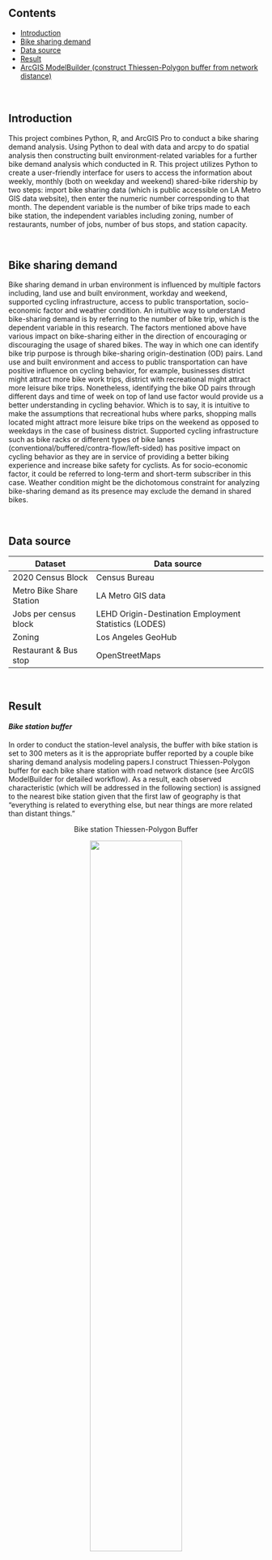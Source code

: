 ## Contents
- [Introduction](#Introduction)<br>
- [Bike sharing demand](#Bike-sharing-demand)<br>
- [Data source](#Data-source)<br>
- [Result](#Result)<br>
- [ArcGIS ModelBuilder (construct Thiessen-Polygon buffer from network distance)](#ArcGIS-ModelBuilder_constructing-Thiessen-Polygon-buffer-from-network-distance)
<br><br><br>


## Introduction
This project combines Python, R, and ArcGIS Pro to conduct a bike sharing demand analysis. Using Python to deal with data and arcpy to do spatial analysis then constructing built environment-related variables for a further bike demand analysis which conducted in R. This project utilizes Python to create a user-friendly interface for users to access the information about weekly, monthly (both on weekday and weekend) shared-bike ridership by two steps: import bike sharing data (which is public accessible on LA Metro GIS data website), then enter the numeric number corresponding to that month. The dependent variable is the number of bike trips made to each bike station, the independent variables including zoning, number of restaurants, number of jobs, number of bus stops, and station capacity.

<br>

## Bike sharing demand
Bike sharing demand in urban environment is influenced by multiple factors including, land use and built environment, workday and weekend, supported cycling infrastructure, access to public transportation, socio-economic factor and weather condition. An intuitive way to understand bike-sharing demand is by referring to the number of bike trip, which is the dependent variable in this research. The factors mentioned above have various impact on bike-sharing either in the direction of encouraging or discouraging the usage of shared bikes. The way in which one can identify bike trip purpose is through bike-sharing origin-destination (OD) pairs. Land use and built environment and access to public transportation can have positive influence on cycling behavior, for example, businesses district might attract more bike work trips, district with recreational might attract more leisure bike trips. Nonetheless, identifying the bike OD pairs through different days and time of week on top of land use factor would provide us a better understanding in cycling behavior. Which is to say, it is intuitive to make the assumptions that recreational hubs where parks, shopping malls located might attract more leisure bike trips on the weekend as opposed to weekdays in the case of business district. Supported cycling infrastructure such as bike racks or different types of bike lanes (conventional/buffered/contra-flow/left-sided) has positive impact on cycling behavior as they are in service of providing a better biking experience and increase bike safety for cyclists. As for socio-economic factor, it could be referred to long-term and short-term subscriber in this case. Weather condition might be the dichotomous constraint for analyzing bike-sharing demand as its presence may exclude the demand in shared bikes.

<br>

## Data source

| **Dataset** | **Data source** |
|---|---|
| 2020 Census Block | Census Bureau |
| Metro Bike Share Station | LA Metro GIS data |
| Jobs per census block | LEHD Origin-Destination Employment Statistics (LODES) |
| Zoning | Los Angeles GeoHub |
| Restaurant & Bus stop | OpenStreetMaps |

<br>

## Result
#### _Bike station buffer_
In order to conduct the station-level analysis, the buffer with bike station is set to 300 meters as it is the appropriate buffer reported by a couple bike sharing demand analysis modeling papers.I construct Thiessen-Polygon buffer for each bike share station with road network distance (see ArcGIS ModelBuilder for detailed workflow). As a result, each observed characteristic (which will be addressed in the following section) is assigned to the nearest bike station given that the first law of geography is that “everything is related to everything else, but near things are more related than distant things.”

<p align="center">Bike station Thiessen-Polygon Buffer</p>
<p align="center">
  <img width="60%" height="60%" src="../images/LA Metro/ZoomIn.png">
</p>

<br><br>

|Bike stations in West LA | Bike stations in Downtown LA|
|:-:|:-:|
|<img src="../images/LA Metro/WestLA.png" width="130%">|<img src="../images/LA Metro/DTLA.png" width="130%" >

<br><br>
#### _Bus stops_
It's expected to see more bus stops in Downtown Los Angeles area given that it is one of the most concentrated employment centers in the city of LA.

<p align="center"> Bus stops within 300m of bike stations</p>
<p align="center">
  <img width="75%" height="75%" src="../images/LA Metro/Bus stop.png">
</p>
<br><br>

#### _Restaurants_
It should be noted that the cluster in West Hollywood area seems to have higher number of restaurants around bike station compared with other clusters. A possible explanation is that there are various touristy spots such as Dolby Theatre, Hollywood Walk of Fame, The Hollywood museum and other popular tourist destinations on Hollywood Boulevard.
<p align="center"> Restaurants within 300m of bike stations</p>
<p align="center">
  <img width="75%" height="75%" src="../images/LA Metro/Restaurant.png">
</p>
<br><br>

#### _Jobs_
As for the number of job counts, the workplace job counts data LEHD Origin-Destination Employment Statistics (LODES) is accessed from Census Bureau at census block level. The number of jobs within 300m buffer of bike station were assigned to each bike station for further analysis. In order to do so, centroid of each census block was calculated, each centroid comes with the number of jobs in the census block. Next, centroids were assigned to the nearest bike station. As shown in Figure 3, the number of jobs is higher for the cluster on the right-hand side, which is downtown Los Angeles. This is reasonable given that city center is usually the employment center. However, there is a noticeable buffer with higher number of jobs alone on the west of Beverly Hills, the reason for the higher number of job counts might be it located at Westwood Village. Westwood Village is a lively place bordering the UCLA campus with chain boutiques, movie theatres, restaurants and casual eateries.

<p align="center"> Jobs within 300m of bike stations</p>
<p align="center">
  <img width="75%" height="75%" src="../images/LA Metro/Job.png">
</p>
<br><br>

#### _Bike trips_
As it shown in Figure 4, bike stations in downtown Los Angeles has the higher number of bike trips. However, a couple stations along the coast have noticeable higher inbound bike trips. By comparing figure 3 with figure 4 with initial observation, we can suspect that the number of bike trips might have relationship with the number of jobs at this stage.
<br><br>
#### _Bike trips by weekdays and weekends_
Weekday bike trips share had gone from multimodal distribution to unimodal distribution from 2016 to 2023. The following series of graphs provide the comparison for the bike trip distribution in the Quarter 3 (July to September) of the year from 2016 to 2023. The first graph in the series is being enlarged for legibility.

<br>

|2016|2017|
|:-:|:-:|
|<img src="../images/LA Metro/2016-q3.png" width="90%">)|<img src="../images/LA Metro/2017-q3.png" width="90%">|

|2018|2019|
|:-:|:-:|
|<img src="../images/LA Metro/2018-q3.png" width="90%">)|<img src="../images/LA Metro/2019-q3.png" width="90%">|

|2020|2021|
|:-:|:-:|
|<img src="../images/LA Metro/2020-q3.png" width="90%">)|<img src="../images/LA Metro/2021-q3.png" width="90%">|

<br>
As the series of graphs show that the clear cut of the transformation from multimodal to unimodal distribution occurred during 2019 and 2020. However, the weekday bike trips share distribution are consistent during the period between 2016 and 2019, and the period between 2020 and 2023, respectively, even number of bike trips changed intensely during within two periods. This suggests that bike users from the same or different population might have same demand for shared-bike across the time of day.
<br><br>
<p align="center">Metro bike trips demand (January - March) by years</p>
<p align="center">
  <img width="60%" height="60%" src="../images/LA Metro/Metro bike trips demand (January - March) by years.png" width="80%">
</p>

<br>

Besides, there are some possible explanations for the transformation. The first explanation is that the COVID-19 pandemic has dramatically changed bike users’ travel behavior as in home-based telecommuting has been widely adopted since the outset of the pandemic, suggesting that the pandemic caused a shift in bike sharing demand equally on the bike user population. The second explanation for the transformation from multimodal to unimodal distribution might reflect the fact that dataset sampled from different observed groups. In order to test the idea, datasets of 2019 and 2022 are being compared. First, they are two groups before and after the pandemic, respectively. Second, the difference of bike trips between them are quite close, the number of bike trips are 92,124 and 85,171 for 2019 and 2022, respectively. The reason for not picking the 2016 and 2021 pair is that 2021 is the year just after the pandemic, the bike trips just started to bounce back, as a result, it might not be representative at large. The comparison of the pair 2019-2022 is provided as follows. In 2019, the demand started to increase sharply at 5am and first peaked at the 8-9am time window. The bike demand peaked at morning rush hours, suggesting that bike trips might made by workers, together with the second peak at 5pm, corresponding to morning and afternoon rush hours. As for 2022, bike demand was still started to increase at 5am but grows relatively smoothly, meaning that bike demand has shifted towards later part of the day, which can be identified visually readily.
<br>
<p align="center">Comparison of Bike Trip Demand Between 2019 and 2022</p>
<p align="center">
  <img width="60%" height="60%" src="../images/LA Metro/Weekday bike trips share (January - March).png" width="80%">
</p>


#### _Regression analysis_
I first use ANOVA to test whether zoning type has an effect on the number of ridership through the R command:
<br>
`summary(aov(in_flow ~ ZONE_SMRY, data = df))`<br>
`zoneeffect_ <- aov(in_flow ~ ZONE_SMRY, data = df)`<br>
`tukey.test <- TukeyHSD(zoneeffect_); tukey.test`<br>

The result shows that zoning type does have an effect on ridership, however, it doesn’t tell us which type of land use has a statistically significant effect on ridership, so I further conduct tukey test which puts any two given types of land use and see if they are statistically significant different from each other. The tukey test result shows that ‘Open Space’ type of land use has a statistically significant effect on ridership. As a result, it is reasonable to include ‘Open Space’ as one of the independent variables by constructing it as a dummy variable in the linear regression model.

<br>

|  | Degrees of freedom | Sum of Squares | Mean of Squares | F value | Pr(>F) |
|---|---|---|---|---|---|
| ZONE_SMRY | 6 | 3556639 | 592773 | 11.57 | 3.04e-11 *** |
| Residuals | 219 | 11219878 | 51232 |  |  |

<br>

The regression output for bike sharing demand analysis is as follows:

| Coefficients: |  |  |  |  |  |
|---|---|---|---|---|---|
|  | Estimate | Standardized Coeff. | Std. Error | t value | Pr(>\|t\|) |
| (Intercept) | -41.93067 | NA | 36.35960 | -1.153 | 0.250 |
| Job | 0.30164 | 0.07712 | 0.22195 | 1.359 | 0.176 |
| Bus_stop | -2.64629 | -0.08522 | 1.83100 | -1.445 | 0.150 |
| Restaurant | 2.54673 | 0.09241 | 1.62139 | 1.571 | 0.118 |
| Open_space | 1392.40932 | 0.52532 | 145.53089 | 9.568 | < 2e-16 *** |
| Bike_station_capacity | 11.57821 | 0.28505 | 2.26185 | 5.119 | 6.83e-07 *** |

<br>

Only two of the independent variables are statistically significant in the model, meaning that they are the variables that have a relationship with the dependent variable at 0.05 significance level. For open space variable, the positive sign of its estimated coefficient is positive as expected, given that the proximity to open space encourage people to take leisure bike trip on-site, including community parks or regional parks. This variable implies that if the closest land use of a given bike-shared station is open space, the number of bike trips would be expected to be 1392 more than its counterpart. In addition, there are only 12 out of 226 bike stations that its closest land use type is open space. This might imply that people may usually take leisure bike trip. For station capacity, the positive sign of its estimated coefficient is expected, given that bike users cannot make trips to a place if there are no bike racks. It is intuitive to think that if a bike station equipped with more bike racks, there would be more departure trips at that station. The station capacity variable indicates that an addition of one bike rack at a station, the number of departure trips would be expected to increase by 12. This suggests that a bike station would have ( 1392 + 12 – 41 ) more bike trips than a bike station that has one bike rack less and its closest land use is not open space.

<br>

As we can see from the output regarding standardized coefficient, open space variable has the largest effect on the ridership in terms of its magnitude, which followed by station capacity variable.

<br>

As for checking the highly influential observations (outliers) in the data, we can use cook’s distance to identify those data points. As the plot shown below, there are several observed data points that have a higher influential on the dependent variable compared to other data points. The number marked in red indicates the index of the data point, index of bike station in this case.

<p align="center">Cooks distance plot</p>
<p align="center">
  <img width="60%" height="60%" src="../images/LA Metro/cooks.dist.png" width="80%">
</p>

<br><br>

Outlier bike stations

  
| Index |      Station Name                     | Bike trips |
|:-----:|:-------------------------------------:|:----------:|
|  140  |   Ocean Front Walk & Navy             |   2,085    |
|   78  |        Glendon & Kinross             |    176     |
|  141  |  Ocean Front Walk & North Venice     |   1,594    |
|   54  | Dockweiler Beach at Imperial Hwy     |    775     |



<br>
The table above shows the bike stations with indices corresponding to the data points in the Cook's distance plot.<br>

The Ocean Front Walk & Navy, Ocean Front Walk & North Venice and Dockweiler Beach at Imperial Hwy stations located around Venice Beach where is the touristy spot in Santa Monica, Los Angeles. By knowing their geographic locations, it is not surprised that they have an extreme high number of departure bike trips. We can conclude that it is highly possible that these are leisure bike trips by the beach.<br>

As for the Glendon & Kinross station, it is located in West Village (a commercial dense area), which is in close proximity to the campus of the University of California, Los Angeles. Land use type for the areas marked in purple is public facility, commercial for the areas marked in orange, residential for the one marked in yellow. Given that the information about bike trips are anonymized, we cannot further conclude that these bike trips were made by student population without further information though we can highly suspect that.<br>

Given that this project uses LA Metro Bike share 2023-q3 (July-September) data on analyzing bike share demand, the highly influential data points are expected to be the ones located or near tourist spots. The high number of tourist bike trips reflect the fact that people usually make more bike trips at those tourist spots, especially in tourist season. Given the limited time and ability of the author have, this project only analyzes the bike sharing demand in the context of tourist season, meaning that more variables related to recreational index could be included in the analysis.

<br><br>

## ArcGIS ModelBuilder_constructing Thiessen Polygon buffer from network distance
### The general idea is:
First, construct buffer from points <br>
Second, create Thiessen polygon from points <br>
Third, extract Thiessen polygon line by using _Polygon to Line_ tool <br>
Fourth, use _Intersect_ tool for the results from the first and third steps. <br>
Fifth, extract buffer boundary by usingi _Polygon to Line_ again on the buffer, remember to dissolve! <br>
Sixth, use _Feature to Polygon_ on the results from Fourth and Fifth steps. <br><br>
_Note that this is just my understanding of constructing Thiessen-Polygon buffer, I'd love to know how you build it!_

<br>

_Zoom in the image to see the steps for constructing the Thiessen-Polygon buffer from network distance. The idea is conceptually fairly easy, so don't be intimidated by those boxes! Boxes in the upper part of the image represent the steps for building the network dataset._ 

<br>

<p align="center">ArcGIS ModelBuilder workflow</p>
<p align="center">
  <img width="100%" height="100%" src="../images/LA Metro/Model.png">
</p>

<br>
